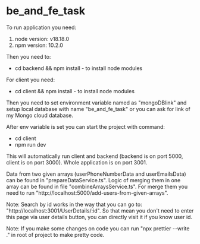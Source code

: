 # be_and_fe_task

To run application you need:

1. node version: v18.18.0
2. npm version: 10.2.0

Then you need to:

- <projectRoot> cd backend && npm install - to install node modules

For client you need:

- <projectRoot> cd client && npm install - to install node modules

Then you need to set environment variable named as "mongoDBlink" and setup local database with name "be_and_fe_task" or you can ask for link of my Mongo cloud database.

After env variable is set you can start the project with command:

- <projectRoot> cd client
- npm run dev

This will automatically run client and backend (backend is on port 5000, client is on port 3000).
Whole application is on port 3001.

Data from two given arrays (userPhoneNumberData and userEmailsData) can be found in "prepareDataService.ts". Logic of merging them in one array can be found in file "combineArraysService.ts". For merge them you need to run "http://localhost:5000/add-users-from-given-arrays".

Note: Search by id works in the way that you can go to: "http://localhost:3001/UserDetails/:id". So that mean you don't need to enter this page via user details button, you can directly visit it if you know user id.

Note: If you make some changes on code you can run "npx prettier --write ." in root of project to make pretty code.

